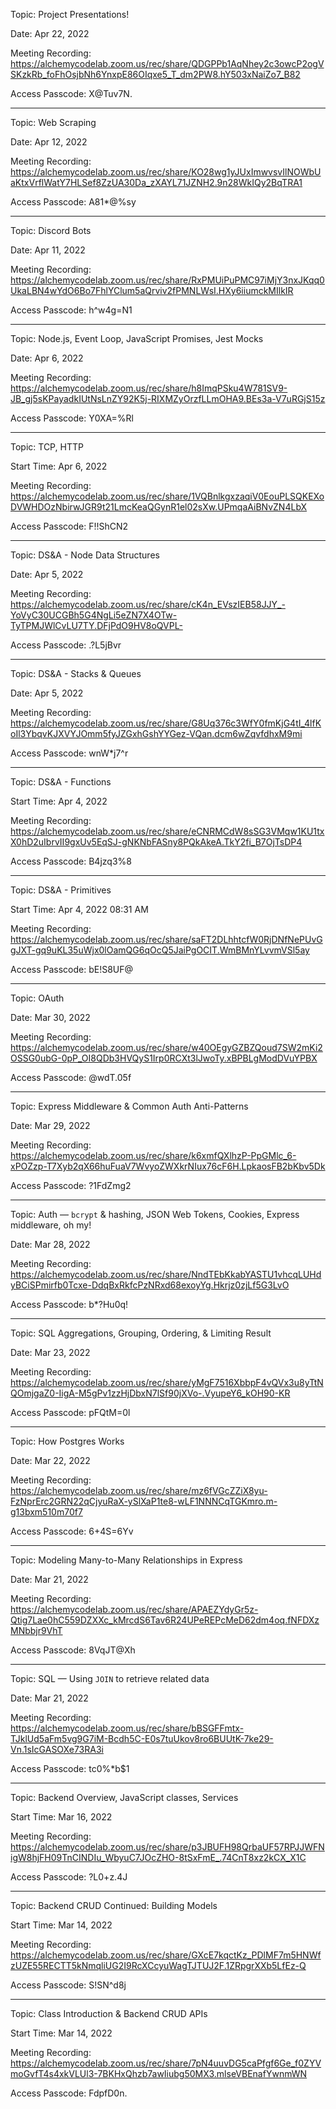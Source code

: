 Topic: Project Presentations!

Date: Apr 22, 2022

Meeting Recording:
https://alchemycodelab.zoom.us/rec/share/QDGPPb1AqNhey2c3owcP2ogVSKzkRb_foFhOsjbNh6YnxpE86OIqxe5_T_dm2PW8.hY503xNaiZo7_B82

Access Passcode: X@Tuv7N.

---

Topic: Web Scraping

Date: Apr 12, 2022

Meeting Recording:
https://alchemycodelab.zoom.us/rec/share/KO28wg1yJUxImwvsvIlNOWbUaKtxVrflWatY7HLSef8ZzUA30Da_zXAYL71JZNH2.9n28WkIQy2BqTRA1

Access Passcode: A81*@%sy

---

Topic: Discord Bots

Date: Apr 11, 2022

Meeting Recording:
https://alchemycodelab.zoom.us/rec/share/RxPMUiPuPMC97iMjY3nxJKqq0UkaLBN4wYdO6Bo7FhlYClum5aQrviv2fPMNLWsI.HXy6iiumckMIlkIR

Access Passcode: h^w4g=N1

---

Topic: Node.js, Event Loop, JavaScript Promises, Jest Mocks

Date: Apr 6, 2022

Meeting Recording:
https://alchemycodelab.zoom.us/rec/share/h8ImqPSku4W781SV9-JB_gj5sKPayadkIUtNsLnZY92K5j-RIXMZyOrzfLLmOHA9.BEs3a-V7uRGjS15z

Access Passcode: Y0XA=%Rl

---

Topic: TCP, HTTP

Start Time: Apr 6, 2022

Meeting Recording:
https://alchemycodelab.zoom.us/rec/share/1VQBnlkgxzaqiV0EouPLSQKEXoDVWHDOzNbirwJGR9t21LmcKeaQGynR1el02sXw.UPmqaAiBNvZN4LbX

Access Passcode: F!!ShCN2

---

Topic: DS&A - Node Data Structures

Date: Apr 5, 2022

Meeting Recording:
https://alchemycodelab.zoom.us/rec/share/cK4n_EVszIEB58JJY_-YoVyC30UCGBh5G4NgLi5eZN7X4OTw-TyTPMJWlCvLU7TY.DFjPdO9HV8oQVPL-

Access Passcode: .?L5jBvr

---

Topic: DS&A - Stacks & Queues

Date: Apr 5, 2022

Meeting Recording:
https://alchemycodelab.zoom.us/rec/share/G8Uq376c3WfY0fmKjG4tI_4lfKoIl3YbqvKJXVYJOmm5fyJZGxhGshYYGez-VQan.dcm6wZqvfdhxM9mi

Access Passcode: wnW*j7^r

---

Topic: DS&A - Functions

Start Time: Apr 4, 2022

Meeting Recording:
https://alchemycodelab.zoom.us/rec/share/eCNRMCdW8sSG3VMqw1KU1txX0hD2uIbrvII9gxUv5EqSJ-gNKNbFASny8PQkAkeA.TkY2fi_B7OjTsDP4

Access Passcode: B4jzq3%8

---

Topic: DS&A - Primitives

Start Time: Apr 4, 2022 08:31 AM

Meeting Recording:
https://alchemycodelab.zoom.us/rec/share/saFT2DLhhtcfW0RjDNfNePUvGgJXT-gq9uKL35uWjx0lOamQG6qOcQ5JaiPgOCIT.WmBMnYLvvmVSl5ay

Access Passcode: bE!S8UF@

---

Topic: OAuth

Date: Mar 30, 2022

Meeting Recording:
https://alchemycodelab.zoom.us/rec/share/w40OEgyGZBZQoud7SW2mKi2OSSG0ubG-0pP_OI8QDb3HVQyS1Irp0RCXt3lJwoTy.xBPBLgModDVuYPBX

Access Passcode: @wdT.05f

---

Topic: Express Middleware & Common Auth Anti-Patterns

Date: Mar 29, 2022

Meeting Recording:
https://alchemycodelab.zoom.us/rec/share/k6xmfQXlhzP-PpGMlc_6-xPOZzp-T7Xyb2qX66huFuaV7WvyoZWXkrNIux76cF6H.LpkaosFB2bKbv5Dk

Access Passcode: ?1FdZmg2

---

Topic: Auth — `bcrypt` & hashing, JSON Web Tokens, Cookies, Express middleware, oh my!

Date: Mar 28, 2022

Meeting Recording:
https://alchemycodelab.zoom.us/rec/share/NndTEbKkabYASTU1vhcqLUHdyBCiSPmirfb0Tcxe-DdqBxRkfcPzNRxd68exoyYg.Hkrjz0zjLf5G3LvO

Access Passcode: b*?Hu0q!

---

Topic: SQL Aggregations, Grouping, Ordering, & Limiting Result

Date: Mar 23, 2022

Meeting Recording:
https://alchemycodelab.zoom.us/rec/share/yMgF7516XbbpF4vQVx3u8yTtNQOmjgaZ0-IigA-M5gPv1zzHjDbxN7lSf90jXVo-.VyupeY6_kOH90-KR

Access Passcode: pFQtM=0l

---

Topic: How Postgres Works

Date: Mar 22, 2022

Meeting Recording:
https://alchemycodelab.zoom.us/rec/share/mz6fVGcZZiX8yu-FzNprErc2GRN22qCjyuRaX-ySlXaP1te8-wLF1NNNCqTGKmro.m-g13bxm510m70f7

Access Passcode: 6+4S=6Yv

---

Topic: Modeling Many-to-Many Relationships in Express

Date: Mar 21, 2022

Meeting Recording:
https://alchemycodelab.zoom.us/rec/share/APAEZYdyGr5z-Qtig7Lae0hC559DZXXc_kMrcdS6Tav6R24UPeREPcMeD62dm4oq.fNFDXzMNbbjr9VhT

Access Passcode: 8VqJT@Xh

---

Topic: SQL — Using `JOIN` to retrieve related data

Date: Mar 21, 2022

Meeting Recording:
https://alchemycodelab.zoom.us/rec/share/bBSGFFmtx-TJklUd5aFm5vg9G7iM-Bcdh5C-E0s7tuUkov8ro6BUUtK-7ke29-Vn.1sIcGASOXe73RA3i

Access Passcode: tc0%*b$1

---

Topic: Backend Overview, JavaScript classes, Services

Start Time: Mar 16, 2022

Meeting Recording:
https://alchemycodelab.zoom.us/rec/share/p3JBUFH98QrbaUF57RPJJWFNigW8hjFH09TnCINDIu_WbyuC7JOcZHO-8tSxFmE_.74CnT8xz2kCX_X1C

Access Passcode: ?L0+z.4J

---

Topic: Backend CRUD Continued: Building Models

Start Time: Mar 14, 2022

Meeting Recording:
https://alchemycodelab.zoom.us/rec/share/GXcE7kqctKz_PDlMF7m5HNWfzUZE55RECTT5kNmqliUG2I9RcXCcyuWagTJTUJ2F.1ZRpgrXXb5LfEz-Q

Access Passcode: S!SN^d8j

---

Topic: Class Introduction & Backend CRUD APIs

Start Time: Mar 14, 2022

Meeting Recording:
https://alchemycodelab.zoom.us/rec/share/7pN4uuvDG5caPfgf6Ge_f0ZYVmoGvfT4s4xkVLUl3-7BKHxQhzb7awIiubg50MX3.mlseVBEnafYwnmWN

Access Passcode: FdpfD0n.
